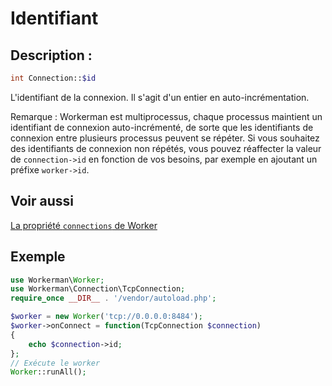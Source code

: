 # Identifiant

## Description :
```php
int Connection::$id
```

L'identifiant de la connexion. Il s'agit d'un entier en auto-incrémentation.

Remarque : Workerman est multiprocessus, chaque processus maintient un identifiant de connexion auto-incrémenté, de sorte que les identifiants de connexion entre plusieurs processus peuvent se répéter. Si vous souhaitez des identifiants de connexion non répétés, vous pouvez réaffecter la valeur de `connection->id` en fonction de vos besoins, par exemple en ajoutant un préfixe `worker->id`.

## Voir aussi
[La propriété `connections` de Worker](../worker/connections.md)

## Exemple
```php
use Workerman\Worker;
use Workerman\Connection\TcpConnection;
require_once __DIR__ . '/vendor/autoload.php';

$worker = new Worker('tcp://0.0.0.0:8484');
$worker->onConnect = function(TcpConnection $connection)
{
    echo $connection->id;
};
// Exécute le worker
Worker::runAll();
```
